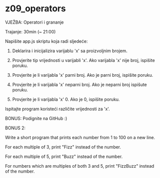 # z09_operators
 
VJEŽBA: Operatori i grananje

Trajanje: 30min (~ 21:00)


Napišite app.js skriptu koja radi sljedeće:


1. Deklarira i inicijalizira varijablu 'x' sa proizvoljnim brojem.

2. Provjerite tip vrijednosti u varijabli 'x'. Ako varijabla 'x' nije broj, ispišite poruku.

3. Provjerite je li varijabla 'x' parni broj. Ako je parni broj, ispišite poruku.

4. Provjerite je li varijabla 'x' neparni broj. Ako je neparni broj ispišute poruku.

5. Provjerite je li varijabla 'x' 0. Ako je 0, ispišite poruku.


Ispitajte program koristeći različite vrijednosti za 'x'.


BONUS: Podignite na GitHub :)


BONUS 2:


Write a short program that prints each number from 1 to 100 on a new line. 


For each multiple of 3, print "Fizz" instead of the number. 


For each multiple of 5, print "Buzz" instead of the number. 


For numbers which are multiples of both 3 and 5, print "FizzBuzz" instead of the number.
